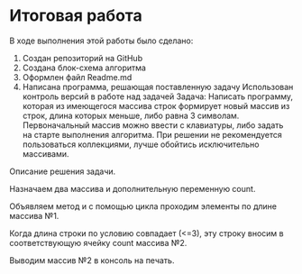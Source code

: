 # Итоговая работа

В ходе выполнения этой работы было сделано:
1. Создан репозиторий на GitHub
2. Создана блок-схема алгоритма
3. Оформлен файл Readme.md 
4. Написана программа, решающая поставленную задачу
Использован контроль версий в работе над задачей
Задача: Написать программу, которая из имеющегося массива строк формирует новый массив из строк, длина которых меньше, либо равна 3 символам. Первоначальный массив можно ввести с клавиатуры, либо задать на старте выполнения алгоритма. При решении не рекомендуется пользоваться коллекциями, лучше обойтись исключительно массивами.

Описание решения задачи.

Назначаем два массива и дополнительную переменную count.

Объявляем метод и с помощью цикла проходим элементы по длине массива №1.

Когда длина строки по условию совпадает (<=3), эту строку вносим в соответствующую ячейку count массива №2. 

Выводим массив №2 в консоль на печать.
